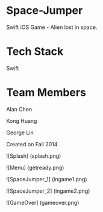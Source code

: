 Space-Jumper
============

Swift iOS Game - Alien lost in space.

Tech Stack
==========
Swift

Team Members
============
Alan Chen

Kong Huang

George Lin

Created on Fall 2014

![Splash] (splash.png)

![Menu] (getready.png)

![SpaceJumper_1] (ingame1.png)

![SpaceJumper_2] (ingame2.png)

![GameOver] (gameover.png)

